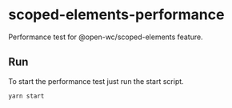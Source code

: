 # scoped-elements-performance

Performance test for @open-wc/scoped-elements feature.

## Run

To start the performance test just run the start script.

`yarn start`

